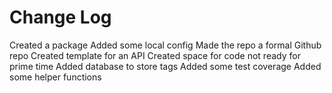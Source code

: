 # Change Log
Created a package
Added some local config
Made the repo a formal Github repo
Created template for an API
Created space for code not ready for prime time
Added database to store tags
Added some test coverage
Added some helper functions

